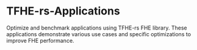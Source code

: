 # TFHE-rs-Applications
Optimize and benchmark applications using TFHE-rs FHE library. These applications demonstrate various use cases and specific optimizations to improve FHE performance.

